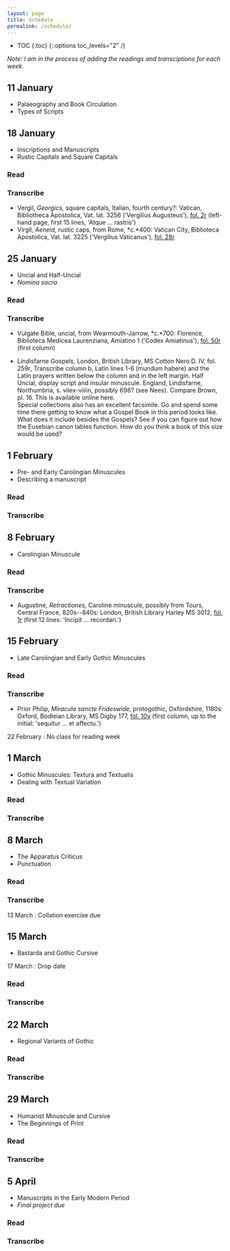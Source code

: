 ```yaml
---
layout: page
title: Schedule
permalink: /schedule/
---
```


* TOC
{:toc}
{::options toc_levels="2" /}

*Note: I am in the process of adding the readings and transciptions for each week.*

## 11 January

- Palaeography and Book Circulation
- Types of Scripts

## 18 January

- Inscriptions and Manuscripts
- Rustic Capitals and Square Capitals

### Read

### Transcribe

<!--? BL Papyrus 745 http://www.bl.uk/manuscripts/FullDisplay.aspx?ref=Papyrus_745 -->
- Vergil, *Georgics,* square capitals, Italian, fourth century?: Vatican, Bibliotheca Apostolica, Vat. lat. 3256 ('Vergilius Augusteus'), [fol. 2r](https://digi.vatlib.it/view/MSS_Vat.lat.3256/0003) (left-hand page, first 15 lines, 'Atque … rastris')<!--chk Brown -->
- Virgil, *Aeneid,* rustic caps, from Rome, *c.*400: Vatican City, Biblioteca Apostolica, Vat. lat. 3225 ('Vergilius Vaticanus'), [fol. 28r](https://digi.vatlib.it/view/MSS_Vat.lat.3225/0059)

## 25 January

- Uncial and Half-Uncial
- *Nomina sacra*

### Read

### Transcribe

- Vulgate Bible, uncial, from Wearmouth-Jarrow, *c.*700: Florence, Biblioteca Medicea Laurenziana, Amiatino 1 ('Codex Amiatinus'), [fol. 50r](https://www.wdl.org/en/item/20150/view/1/98/) (first column)

- Lindisfarne Gospels, London, British Library, MS Cotton Nero D. IV, fol. 259r, Transcribe column b, Latin lines 1-6 (mundum habere) and the Latin prayers written below the column and in the left margin. 
Half Uncial, display script and insular minuscule. 
England, Lindisfarne, Northumbria, s. viiex-viiiin, possibly 698? (see Nees). 
Compare Brown, pl. 16.
This is available online here.  
Special collections also has an excellent facsimile.  Go and spend some time there getting to know what a Gospel Book in this period looks like.  What does it include besides the Gospels? See if you can figure out how the Eusebian canon tables function. How do you think a book of this size would be used? 


## 1 February

- Pre- and Early Carolingian Minuscules
- Describing a manuscript

### Read

### Transcribe

## 8 February

- Carolingian Minuscule

### Read

### Transcribe

- Augustine, *Retractiones,* Caroline minuscule, possibly from Tours, Central France, 820s--840s: London, British Library Harley MS 3012, [fol. 1r](http://www.bl.uk/manuscripts/Viewer.aspx?ref=harley_ms_3012_fs001r) (first 12 lines: 'Incipit … recordari.')

## 15 February

- Late Carolingian and Early Gothic Minuscules

### Read

### Transcribe

- Prior Philip, *Miracula sancte Frideswide,* protogothic, Oxfordshire, 1180s: Oxford, Bodleian Library, MS Digby 177, [fol. 10v](https://www.flickr.com/photos/adunning/26542703737/in/album-72157699745242551/) (first column, up to the initial: 'sequitur … et affectu.')

22 February
: No class for reading week

## 1 March

- Gothic Minuscules: Textura and Textualis
- Dealing with Textual Variation

### Read

### Transcribe

## 8 March

- The Apparatus Criticus
- Punctuation

### Read

### Transcribe

13 March
: Collation exercise due

## 15 March

- Bastarda and Gothic Cursive

17 March
: Drop date

### Read

### Transcribe

## 22 March

- Regional Variants of Gothic

### Read

### Transcribe

## 29 March

- Humanist Minuscule and Cursive
- The Beginnings of Print

### Read

### Transcribe

## 5 April

- Manuscripts in the Early Modern Period
- *Final project due*

### Read

### Transcribe

